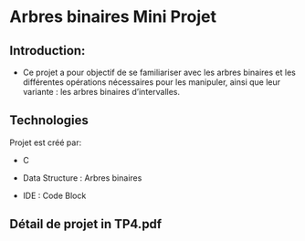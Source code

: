 # Arbres binaires Mini Projet
## Introduction:

* Ce projet a pour objectif de se familiariser avec les arbres binaires et les différentes opérations nécessaires pour les manipuler, ainsi que leur variante : les arbres binaires d’intervalles.

## Technologies

Projet est créé par:

* C

* Data Structure : Arbres binaires

* IDE : Code Block

## Détail de projet in TP4.pdf
